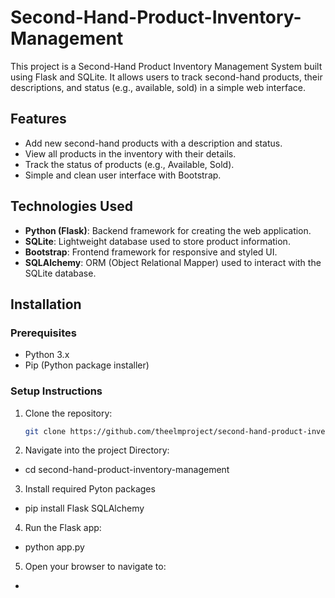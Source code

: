 # Second-Hand-Product-Inventory-Management
This project is a Second-Hand Product Inventory Management System built using Flask and SQLite. It allows users to track second-hand products, their descriptions, and status (e.g., available, sold) in a simple web interface.

## Features
- Add new second-hand products with a description and status.
- View all products in the inventory with their details.
- Track the status of products (e.g., Available, Sold).
- Simple and clean user interface with Bootstrap.

## Technologies Used
- **Python (Flask)**: Backend framework for creating the web application.
- **SQLite**: Lightweight database used to store product information.
- **Bootstrap**: Frontend framework for responsive and styled UI.
- **SQLAlchemy**: ORM (Object Relational Mapper) used to interact with the SQLite database.

## Installation

### Prerequisites
- Python 3.x
- Pip (Python package installer)

### Setup Instructions

1. Clone the repository:
   ```bash
   git clone https://github.com/theelmproject/second-hand-product-inventory-management

2. Navigate into the project Directory:
- cd second-hand-product-inventory-management

3. Install required Pyton packages
- pip install Flask SQLAlchemy

4. Run the Flask app:
- python app.py

5. Open your browser to navigate to:
- [
](http://127.0.0.1:5000)
   

